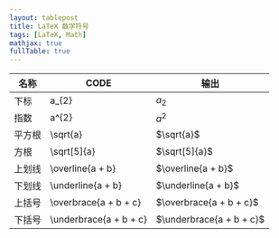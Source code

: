 ```yaml
---
layout: tablepost
title: LaTeX 数学符号
tags: [LaTeX, Math]
mathjax: true 
fullTable: true
---
```


名称 | CODE | 输出
-|-|-
下标 | a_{2} | $a_{2}$
指数 | a^{2} | $a^{2}$
平方根 | \sqrt{a} | $\sqrt{a}$
方根 | \sqrt[5]{a} | $\sqrt[5]{a}$
上划线 | \overline{a + b} | $\overline{a + b}$
下划线 | \underline{a + b} | $\underline{a + b}$
上括号 | \overbrace{a + b + c} | $\overbrace{a + b + c}$
下括号 | \underbrace{a + b + c} | $\underbrace{a + b + c}$
